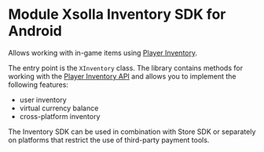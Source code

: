 # Module Xsolla Inventory SDK for Android

Allows working with in-game items using [Player Inventory](https://developers.xsolla.com/doc/in-game-store/features/player-inventory/).

The entry point is the `XInventory` class. The library contains methods for working with the [Player Inventory API](https://developers.xsolla.com/store-api/player-inventory) and allows you to implement the following features:
*   user inventory
*   virtual currency balance
*   cross-platform inventory

The Inventory SDK can be used in combination with Store SDK or separately on platforms that restrict the use of third-party payment tools.